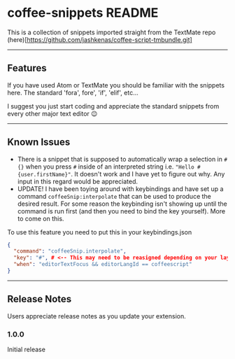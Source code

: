 # coffee-snippets README

This is a collection of snippets imported straight from the TextMate repo (here)[https://github.com/jashkenas/coffee-script-tmbundle.git]

---

## Features

If you have used Atom or TextMate you should be familiar with the snippets here. The standard 'fora', fore', 'if', 'elif', etc...

I suggest you just start coding and appreciate the standard snippets from every other major text editor 😉

---

## Known Issues

* There is a snippet that is supposed to automatically wrap a selection in `#{}` when you press `#` inside of an interpreted string i.e. `"Hello #{user.firstName}"`. It doesn't work and I have yet to figure out why. Any input in this regard would be appreciated.
* UPDATE! I have been toying around with keybindings and have set up a command `coffeeSnip:interpolate` that can be used to produce the desired result. For some reason the keybinding isn't showing up until the command is run first (and then you need to bind the key yourself). More to come on this.

To use this feature you need to put this in your keybindings.json
```json
{
  "command": "coffeeSnip.interpolate",
  "key": "#", # <-- This may need to be reasigned depending on your layout.
  "when": "editorTextFocus && editorLangId == coffeescript"
}
```

---

## Release Notes

Users appreciate release notes as you update your extension.

### 1.0.0

Initial release
